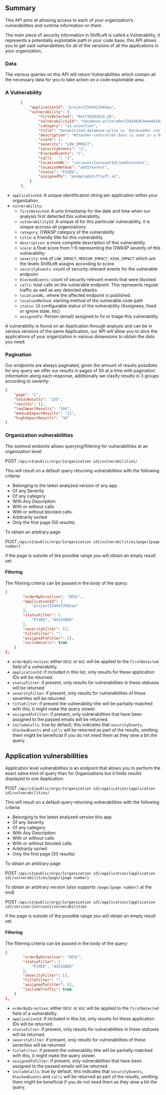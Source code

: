 ## Summary

This API aims at allowing access to each of your organization’s vulnerabilities and runtime information on them.

The main piece of security information in ShiftLeft is called a Vulnerability, it represents a potentially exploitable path in your code base, this API allows you to get said vulnerabilities for all of the versions of all the applications in your organization,

### Data
The various queries on this API will return Vulnerabilities which contain all the necessary data for you to take action on a code exploitable area.

### A Vulnerability

```json
       {
           "applicationId": "project1549413585aa",
           "vulnerability": {
               "firstDetected": "041718202019.28",
               "vulnerabilityId": "database-write/e0ec210246d63ea44e28c01ed6113a66",
               "category": "a1-injection",
               "title": "Unsanitized database write in `DataLoader.run`",
               "description": "Attacker-controlled data is used in a database query without any sanitation or encoding. This could be intended behavior and thus has a low score. Injection flaws, such as SQL, NoSQL, OS, and LDAP injection, occur when untrusted data is sent to an interpreter as part of a command or query. By injecting hostile data, an attacker may trick the interpreter into executing unintended commands or accessing data without proper authorization which can result in data loss, corruption, or disclosure to unauthorized parties, loss of accountability, denial of access or even a complete host takeover.",
               "score": 1,
               "severity": "LOW_IMPACT",
               "securityEvents": "1",
               "blockedEvents": "1",
               "calls	": "1",
               "locationURL": "/account/{accountId}/addInterest",
               "locationMethod": "addInterest",
               "status": "FIXED",
               "assignedTo": "example@shiftleft.io",
           }
       },
```


* `applicationId`: A unique identification string per application within your organization
* `vulnerability`:
	* 	`firstDetected`: A unix timestamp for the date and time when our analysis first detected this vulnerability.
	*  `vulnerabilityId`: A unique id for this particular vulnerability, it is unique accross all organizations.
	*  `category`: OWASP category of the vulnerability
	*  `title`: a friendly title for this vulnerability
	*  `description`: a more complete description of this vulnerability.
	*  `score`: a float score from 1-9 representing the OWASP severity of this vulnerability
	*  `severity`: one of `LOW_IMPACT`, `MEDIUM_IMPACT`, `HIGH_IMPACT` which are the levels ShiftLeft assigns according to score.
	*  `securityEvents`: count of security relevant events for the vulnerable endpoint
	*  `blockedEvents`: count of security relevant events that were blocked
	*  `calls`: total calls on the vulnerable endpoint. This represents regular traffic as well as any detected attacks
	*  `locationURL`: where the affected endpoint is published.
	*  `locationMethod`: starting method of the vulnerable code path
	*  `status`: UI configurable status of the vulnerability (Assignees, fixed or ignore state, etc)
	*  `assignedTo`: Person (email) assigned to fix or triage this vulnerability
	
A vulnerability is found on an Application through analysis and can be in various versions of the same Application, our API will allow you to slice the applications of your organization in various dimansions to obtain the data you need:

### Pagination

Our endpoints are always paginated, given the amount of results possibles for any query we offer our results in pages of 50 at a time with pagination information along each response, additionally we clasify results in 3 groups according to severity:

```json
{
	"page": "1",
 	"totalResults": "155",
  	"results": [],
  	"lowImpactResults": "104",
	"mediumImpactResults": "21",
	"highImpactResults": "30"
}
```

### Organization vulnerabilities

The outmost endoints allows querying/filtering for vulnerabilities at an organization level:

POST `/api/v3/public/orgs/{organization id}/vulnerabilities/`

This will result on a default query returning vulnerabilities with the following criteria:

* Belonging to the latest analyzed version of any app.
* Of any Severity
* Of any category
* With Any Description
* With or without calls
* With or without blocked calls.
* Arbitrarily sorted
* Only the first page (50 results)

To obtain an arbitrary page 

POST `/api/v3/public/orgs/{organization id}/vulnerabilities/page/{page number}`

if the page is outside of the possible range you will obtain an empty result set.

#### Filtering

The filtering criteria can be passed in the body of the query:

```json
{
        "orderByDirection": "DESC",
        "applicationId": [
            "project1549413585aa"
        ],
        "statusFilter": [
            "FIXED", "ASSIGNED"
        ],
        "severityFilter": [],
        "titleFilter": "",
        "assignedToFilter": [],
        "includeCalls": true
    }
},
```

* `orderByDirection`: either `DESC` or `ASC` will be applied to the `firstDetected` field of a vulnerability.
* `applicationId`: if included in this list, only results for these application IDs will be returned.
* `statusFilter`: if present, only results for vulnerabilities in these statuses will be returned
* `severityFilter`: if present, only results for vulnerabilities of these severities will be returned
* `titleFilter`: if present the vulnerability title will be partially-matched with this, it might make the query slower.
* `assignedToFilter`: if present, only vulnerabilities that have been assigned to the passed emails will be returned.
* `includeCalls`: true by default, this indicates that `securityEvents`, `blockedEvents` and `calls` will be returned as part of the results, omitting them might be beneficial if you do not need them as they slow a bit the query.

## Application vulnerabilities

Application level vulnerabilities is an endpoint that allows you to perform the exact same kind of query than for Organizations but it limits results displayed to one Application.

POST `/api/v3/public/orgs/{organization id}/application/{application id}/vulnerabilities/`

This will result on a default query returning vulnerabilities with the following criteria:

* Belonging to the latest analyzed version this app.
* Of any Severity
* Of any category
* With Any Description
* With or without calls
* With or without blocked calls.
* Arbitrarily sorted
* Only the first page (50 results)

To obtain an arbitrary page 

POST `/api/v3/public/orgs/{organization id}/application/{application id}/vulnerabilities/page/{page number}`

To obtain an arbitrary version (also supports `/page/{page number}` at the end)

POST `/api/v3/public/orgs/{organization id}/application/{application id}/version/{version}/vulnerabilities`

if the page is outside of the possible range you will obtain an empty result set.

#### Filtering

The filtering criteria can be passed in the body of the query:

```json
{
        "orderByDirection": "DESC",
        "statusFilter": [
            "FIXED", "ASSIGNED"
        ],
        "severityFilter": [],
        "titleFilter": "",
        "assignedToFilter": [],
        "includeTraffic": true
    }
},
```

* `orderByDirection`: either `DESC` or `ASC` will be applied to the `firstDetected` field of a vulnerability.
* `applicationId`: if included in this list, only results for these application IDs will be returned.
* `statusFilter`: if present, only results for vulnerabilities in these statuses will be returned
* `severityFilter`: if present, only results for vulnerabilities of these severities will be returned
* `titleFilter`: if present the vulnerability title will be partially-matched with this, it might make the query slower.
* `assignedToFilter`: if present, only vulnerabilities that have been assigned to the passed emails will be returned.
* `includeCalls`: true by default, this indicates that `securityEvents`, `blockedEvents` and `calls` will be returned as part of the results, omitting them might be beneficial if you do not need them as they slow a bit the query.